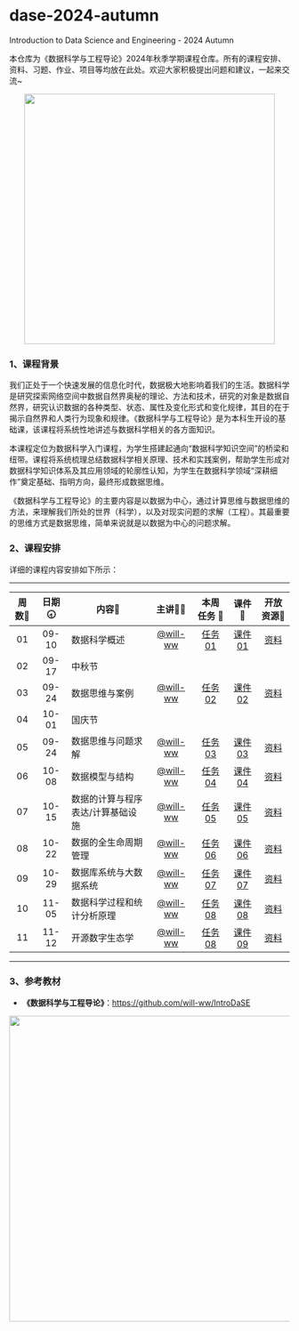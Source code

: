 # dase-2024-autumn
Introduction to Data Science and Engineering - 2024 Autumn

本仓库为《数据科学与工程导论》2024年秋季学期课程仓库。所有的课程安排、资料、习题、作业、项目等均放在此处。欢迎大家积极提出问题和建议，一起来交流~

<div align=center>
<img src="https://github.com/X-lab2017/ds-2023-autumn/assets/15010826/4d17645c-b064-4331-8565-ebd2de2cb113" width="450px">
</div>

### 1、课程背景

我们正处于一个快速发展的信息化时代，数据极大地影响着我们的生活。数据科学是研究探索网络空间中数据自然界奥秘的理论、方法和技术，研究的对象是数据自然界，研究认识数据的各种类型、状态、属性及变化形式和变化规律，其目的在于揭示自然界和人类行为现象和规律。《数据科学与工程导论》是为本科生开设的基础课，该课程将系统性地讲述与数据科学相关的各方面知识。

本课程定位为数据科学入门课程，为学生搭建起通向“数据科学知识空间”的桥梁和纽带。课程将系统梳理总结数据科学相关原理、技术和实践案例，帮助学生形成对数据科学知识体系及其应用领域的轮廓性认知，为学生在数据科学领域“深耕细作”奠定基础、指明方向，最终形成数据思维。

《数据科学与工程导论》的主要内容是以数据为中心，通过计算思维与数据思维的方法，来理解我们所处的世界（科学），以及对现实问题的求解（工程）。其最重要的思维方式是数据思维，简单来说就是以数据为中心的问题求解。

### 2、课程安排

详细的课程内容安排如下所示：

---


| 周数📆 | 日期🕣 | 内容📒                             |                 主讲💂‍♂️                  |                            本周任务 📌                             |                                                                        课件📘                                                                         |                                开放资源📂                                 |
| :---: | :---: | --------------------------------- | :------------------------------------: | :---------------------------------------------------------------: | :--------------------------------------------------------------------------------------------------------------------------------------------------: | :----------------------------------------------------------------------: |
|  01   | 09-10 | 数据科学概述                      | [@will-ww](https://github.com/will-ww) | [任务01](https://github.com/X-lab2017/dase-2024-autumn/issues/2)  | [课件01](https://github.com/X-lab2017/dase-2024-autumn/blob/main/lecture01/01%20%E7%BB%AA%E8%AE%BA%E4%B8%8E%E8%AF%BE%E7%A8%8B%E4%BB%8B%E7%BB%8D.pdf) | [资料](https://github.com/X-lab2017/dase-2024-autumn/tree/main/recourse) |
|  02   | 09-17 | 中秋节                            |                                        |                                                                   |                                                                                                                                                      |                                                                          |
|  03   | 09-24 | 数据思维与案例                    | [@will-ww](https://github.com/will-ww) | [任务02](https://github.com/X-lab2017/dase-2024-autumn/issues/8)  |                                 [课件02](https://github.com/X-lab2017/dase-2024-autumn/blob/main/lecture02/绪论.pdf)                                 | [资料](https://github.com/X-lab2017/dase-2024-autumn/tree/main/recourse) |
|  04   | 10-01 | 国庆节                            |                                        |                                                                   |                                                                                                                                                      |                                                                          |
|  05   | 09-24 | 数据思维与问题求解                | [@will-ww](https://github.com/will-ww) | [任务03](https://github.com/X-lab2017/dase-2024-autumn/issues/15) |                                     [课件03](https://github.com/X-lab2017/dase-2024-autumn/tree/main/lecture03)                                      | [资料](https://github.com/X-lab2017/dase-2024-autumn/tree/main/recourse) |
|  06   | 10-08 | 数据模型与结构                    | [@will-ww](https://github.com/will-ww) | [任务04](https://github.com/X-lab2017/dase-2024-autumn/issues/15) |                                     [课件04](https://github.com/X-lab2017/dase-2024-autumn/tree/main/lecture03)                                      | [资料](https://github.com/X-lab2017/dase-2024-autumn/tree/main/recourse) |
|  07   | 10-15 | 数据的计算与程序表达/计算基础设施 | [@will-ww](https://github.com/will-ww) | [任务05](https://github.com/X-lab2017/dase-2024-autumn/issues/19) |                                     [课件05](https://github.com/X-lab2017/dase-2024-autumn/tree/main/lecture04)                                      | [资料](https://github.com/X-lab2017/dase-2024-autumn/tree/main/recourse) |
|  08   | 10-22 | 数据的全生命周期管理              | [@will-ww](https://github.com/will-ww) | [任务06](https://github.com/X-lab2017/dase-2024-autumn/issues/22) |                                     [课件06](https://github.com/X-lab2017/dase-2024-autumn/tree/main/lecture05)                                      | [资料](https://github.com/X-lab2017/dase-2024-autumn/tree/main/recourse) |
|  09   | 10-29 | 数据库系统与大数据系统            | [@will-ww](https://github.com/will-ww) | [任务07](https://github.com/X-lab2017/dase-2024-autumn/issues/25) |                                     [课件07](https://github.com/X-lab2017/dase-2024-autumn/tree/main/lecture06)                                      | [资料](https://github.com/X-lab2017/dase-2024-autumn/tree/main/recourse) |
|  10   | 11-05 | 数据科学过程和统计分析原理        | [@will-ww](https://github.com/will-ww) | [任务08](https://github.com/X-lab2017/dase-2024-autumn/issues/28) |                                     [课件08](https://github.com/X-lab2017/dase-2024-autumn/tree/main/lecture07)                                      | [资料](https://github.com/X-lab2017/dase-2024-autumn/tree/main/recourse) |
|  11   | 11-12 | 开源数字生态学        | [@will-ww](https://github.com/will-ww) | [任务08](https://github.com/X-lab2017/dase-2024-autumn/issues/29) | [课件09](https://github.com/X-lab2017/dase-2024-autumn/blob/main/lecture08/%E5%BC%80%E6%BA%90%E6%95%B0%E5%AD%97%E7%94%9F%E6%80%81%E5%AD%A6%20%26%20%E5%A4%A7%E4%BD%9C%E4%B8%9A.pdf) | [资料](https://github.com/X-lab2017/dase-2024-autumn/tree/main/recourse) |
---


### 3、参考教材

- **《数据科学与工程导论》**：https://github.com/will-ww/IntroDaSE

<div align=center>
<img src="https://github.com/X-lab2017/ds-2023-autumn/assets/15010826/10aa5862-d514-493b-a119-fb40d9f17499" width="550px">
</div>

